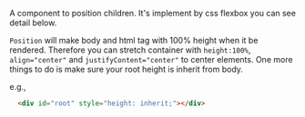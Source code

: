 A component to position children. It's implement by css flexbox you can see detail below.

`Position` will make body and html tag with 100% height when it be rendered.
Therefore you can stretch container with `height:100%`, `align="center"` and `justifyContent="center"` to center elements.
One more things to do is make sure your root height is inherit from body.

e.g.,

```html
  <div id="root" style="height: inherit;"></div>
```